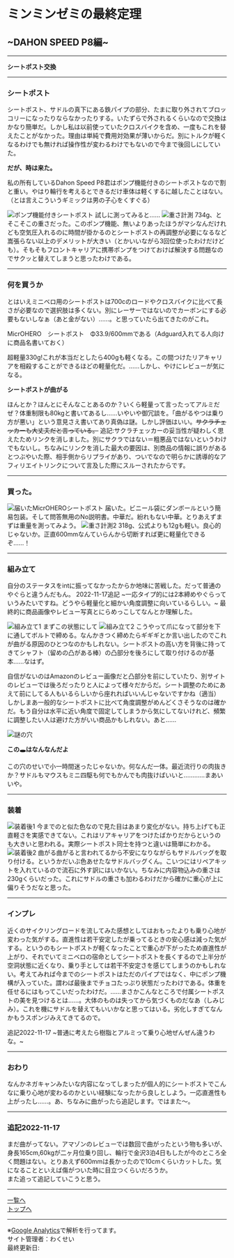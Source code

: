 # ミンミンゼミの最終定理

## ~DAHON SPEED P8編~

---

**シートポスト交換**

---

### シートポスト

シートポスト、サドルの真下にある鉄パイプの部分、たまに取り外されてブロッコリーになったりならなかったりする。いたずらで外されるくらいなので交換はかなり簡単だ。しかし私は以前使っていたクロスバイクを含め、一度もこれを替えたことがなかった。理由は単純で費用対効果が薄いからだ。別にトルクが軽くなるわけでも無ければ操作性が変わるわけでもないので今まで後回しにしていた。

**だが、時は来た。**

私の所有しているDahon Speed P8君はポンプ機能付きのシートポストなので割と重い。やはり輪行を考えるとできるだけ車体は軽くするに越したことはない。
（とは言えこういうギミックは男の子心をくすぐる）

![ポンプ機能付きシートポスト](images/20220916_164236.jpg)
試しに測ってみると……
![重さ計測](images/20220916_154707.jpg)
734g、とそこそこの重さだった。このポンプ機能、無いよりあったほうがマシなんだけれども空気圧入れるのに時間が掛かるのとシートポストの再調整が必要になるなど嵩張らない以上のデメリットが大きい（とかいいながら3回位使ったわけだけども）。そもそもフロントキャリアに携帯ポンプをつけておけば解決する問題なのでサクッと替えてしまうと思ったわけである。

---

### 何を買うか

とはいえミニベロ用のシートポストは700cのロードやクロスバイクに比べて長さが必要なので選択肢は多くない。別にレーサーではないのでカーボンにする必要もないしなぁ（あと金がない）……。と思っていたら出てきたのがこれ。

MicrOHERO　シートポスト　Φ33.9/600mmである（Adguard入れてる人向けに商品名書いておく）

超軽量330g!これが本当だとしたら400gも軽くなる。この間つけたリアキャリアを相殺することができるほどの軽量化だ。……しかし、やけにレビューが気になる。

**シートポストが曲がる**

ほんとか？ほんとにそんなことあるのか？いくら軽量って言ったってアルミだぜ？体重制限も80kgと書いてあるし……いやいや御冗談を。「曲がるやつは乗り方が悪い」という意見さえ書いてあり真偽は謎。しかし評価はいい。~~サクラチェッカーも大丈夫だと言っている。~~
追記:サクラチェッカーの妥当性が疑わしく思えたためリンクを消しました。別にサクラではない＝粗悪品ではないというわけでもないし。ちなみにリンクを消した最大の要因は、別商品の情報に誤りがあるとつぶやいた際、相手側からリプライがあり、ついでなので明らかに誘導的なアフィリエイトリンクについて言及した際にスルーされたからです。

---

### 買った。

![届いたMicrOHEROシートポスト](images/20220916_153906.jpg)
届いた。ビニール袋にダンボールという簡易包装。そして問答無用のNo説明書。中華だ。紛れもない中華。とりあえずまずは重量を測ってみよう。
![重さ計測2](images/20220916_154147.jpg)
318g、公式よりも12gも軽い。良心的じゃないか。正直600mmなんていらんから切断すれば更に軽量化できるぞ……！

---

### 組み立て

自分のステータスをintに振ってなかったからか地味に苦戦した。だって普通のやぐらと違うんだもん。
2022-11-17追記
~一応タイプ的には2本締めやぐらっていうみたいですね。どうやら軽量化と細かい角度調整に向いているらしい。~
最終的に商品画像やレビュー写真とにらめっこしてなんとか理解した。

![組み立て1](images/20220916_161145.jpg)
まずこの状態にして
![組み立て2](images/20220916_161346.jpg)
こうやって爪になって部分を下に通してボルトで締める。なんかきつく締めたらギギギとか言い出したのでこれが曲がる原因のひとつなのかもしれない。シートポストの高い方を背後に持ってきてシャフト（留めの凸がある棒）の凸部分を後ろにして取り付けるのが基本……なはず。

自信がないのはAmazonのレビュー画像だと凸部分を前にしていたり、別サイトのレビューでは後ろだったりと人によって様々だからだ。シート調整のためにあえて前にしてる人もいるらしいから座れればいいんじゃないですかね（適当）
しかしまあ一般的なシートポストに比べて角度調整がめんどくさそうなのは確かだ。もう自分は水平に近い角度で固定してしまうから気にしてないけれど、頻繁に調整したい人は避けた方がいい商品かもしれない。あと……

![謎の穴](images/20220916_162359.jpg)

**この🕳はなんなんだよ**

この穴のせいで小一時間迷ったじゃないか。何なんだ一体。最近流行りの肉抜きか？サドルもマウスもミニ四駆も何でもかんでも肉抜けばいいと…………まあいいや。

---

### 装着

![装着後1](images/20220916_163523.jpg)
今までのと似た色なので見た目はあまり変化がない。持ち上げても正直軽さを実感できてない。これはリアキャリアをつけたばかりだからというのも大きいと思われる。実際シートポスト同士を持つと違いは簡単にわかる。
![装着後2](images/20220916_163633.jpg)
曲がる曲がると言われてるから不安になりながらもサドルバッグを取り付ける。というかだいぶ色あせたなサドルバッグくん。こいつにはリペアキットを入れているので流石に外す訳にはいかない。ちなみに内容物込みの重さは230gくらいだった。これにサドルの重さも加わるわけだから確かに重心が上に偏りそうだなと思った。

---

### インプレ

近くのサイクリングロードを流してみた感想としてはおもったよりも乗り心地が変わった気がする。直進性は若干安定したが乗ってるときの安心感は減った気がする。というのもシートポストが軽くなったことで重心が下がったため直進性が上がり、それでいてミニベロの宿命としてシートポストを長くするので上半分が空洞状態に近くなり、乗り手としては若干不安定さを感じてしまうのかもしれない。考えてみれば今までのシートポストはただのパイプではなく、中にポンプ機構が入っていた。謂わば最後までチョコたっぷり状態だったわけである。体重を任せるにはもってこいだったわけだ。……まさかこんなところで付属シートポストの美を見つけるとは……。大体のものは失ってから気づくものだなあ（しみじみ）。これを機にサドルを替えてもいいかなと思ってはいる。劣化しすぎてなんかもうスポンジみえてきてるので。

追記2022-11-17
~普通に考えたら樹脂とアルミって乗り心地ぜんぜん違うわな。~

---

### おわり

なんかネガキャンみたいな内容になってしまったが個人的にシートポストでこんなに乗り心地が変わるのかといい経験になったから良しとしよう。一応直進性も上がったし……。あ、ちなみに曲がったら追記します。ではまた～。

---

### 追記2022-11-17

まだ曲がってない。アマゾンのレビューでは数回で曲がったという物も多いが、身長165cm,60kgが二ヶ月位乗り回し、輪行で金沢3泊4日もしたが今のところ全く問題はない。とりあえず600mmは長かったので10cmくらいカットした。気になることといえば傷がついた時に目立つくらいだろうか。  
また追って追記していこうと思う。

---

[一覧へ](./Link.md)  
[トップへ](/)

---

※[Google Analytics](https://wahoij.github.io/GAPolicy.html)で解析を行ってます。  
サイト管理者：わくせい  
最終更新日:<time id="modify"></time>
